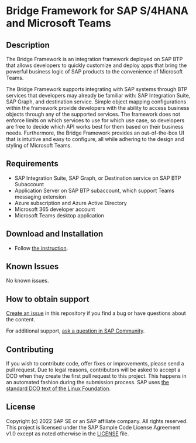 # Bridge Framework for SAP S/4HANA and Microsoft Teams

<!--- Register repository https://api.reuse.software/register, then add REUSE badge:
[![REUSE status](https://api.reuse.software/badge/github.com/SAP-samples/REPO-NAME)](https://api.reuse.software/info/github.com/SAP-samples/REPO-NAME)
-->

## Description
The Bridge Framework is an integration framework deployed on SAP BTP that allows developers to quickly customize and deploy apps that bring the powerful business logic of SAP products to the convenience of Microsoft Teams.

The Bridge Framework supports integrating with SAP systems through BTP services that developers may already be familiar with: SAP Integration Suite, SAP Graph, and destination service. Simple object mapping configurations within the framework provide developers with the ability to access business objects through any of the supported services. The framework does not enforce limits on which services to use for which use case, so developers are free to decide which API works best for them based on their business needs. Furthermore, the Bridge Framework provides an out-of-the-box UI that is intuitive and easy to configure, all while adhering to the design and styling of Microsoft Teams.

## Requirements
* SAP Integration Suite, SAP Graph, or Destination service on SAP BTP Subaccount
* Application Server on SAP BTP subaccount, which support Teams messaging extension
* Azure subscription and Azure Active Directory
* Microsoft 365 developer account
* Microsoft Teams desktop application

## Download and Installation
* Follow [the instruction](documentation/README.md).

## Known Issues
No known issues.

## How to obtain support
[Create an issue](https://github.com/SAP-samples/s4hana-bridge-framework-msteams/issues) in this repository if you find a bug or have questions about the content.
 
For additional support, [ask a question in SAP Community](https://answers.sap.com/questions/ask.html).

## Contributing
If you wish to contribute code, offer fixes or improvements, please send a pull request. Due to legal reasons, contributors will be asked to accept a DCO when they create the first pull request to this project. This happens in an automated fashion during the submission process. SAP uses [the standard DCO text of the Linux Foundation](https://developercertificate.org/).

## License
Copyright (c) 2022 SAP SE or an SAP affiliate company. All rights reserved. This project is licensed under the SAP Sample Code License Agreement v1.0 except as noted otherwise in the [LICENSE](LICENSE) file.